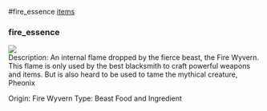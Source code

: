 #fire_essence
<a href="/posts/wiki/items">items</a>
<div class="iteminfo">
<h3>fire_essence</h3>
<img class="pixelimage" src="https://dragon-force-studio.com/images/EF_wiki/fire_essence.png">

</div>
Description: An internal flame dropped by the fierce beast, the Fire Wyvern.  This flame is only used by the best blacksmith to craft powerful weapons and items.  But is also heard to be used to tame the mythical creature, Pheonix

Origin:  Fire Wyvern
Type:  Beast Food and Ingredient